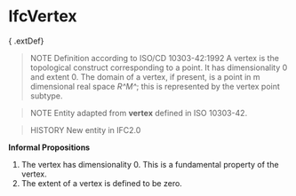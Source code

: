 # IfcVertex

{ .extDef}<!-- end of definition -->
> NOTE Definition according to ISO/CD 10303-42:1992
> A vertex is the topological construct corresponding to a point. It has dimensionality 0 and extent 0. The domain of a vertex, if present, is a point in m dimensional real space _R^M^_; this is represented by the vertex point subtype.

> NOTE Entity adapted from **vertex** defined in ISO 10303-42.

> HISTORY New entity in IFC2.0

**Informal Propositions**

1. The vertex has dimensionality 0. This is a fundamental property of the vertex.
2. The extent of a vertex is defined to be zero.
